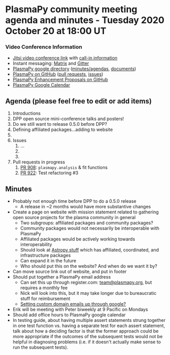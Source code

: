 # PlasmaPy community meeting agenda and minutes - Tuesday 2020 October 20 at 18:00 UT

### Video Conference Information
* [Jitsi video conference link](https://meet.jit.si/plasmapy) with [call-in information](https://meet.jit.si/static/dialInInfo.html?room=plasmapy) 
* Instant messaging: [Matrix](https://riot.im/app/#/room/#plasmapy:openastronomy.org) and [Gitter](https://gitter.im/PlasmaPy/Lobby)
* [PlasmaPy google directory](https://drive.google.com/drive/folders/0ByPG8nie6fTPMEIxTlZLZjdjYms?usp=sharing) ([minutes/agendas](https://drive.google.com/drive/folders/0ByPG8nie6fTPV1FQUEkzMTgtRTg?usp=sharing), [documents](https://drive.google.com/drive/folders/0ByPG8nie6fTPYzk2TEhTa1N6R0U?usp=sharing))
* [PlasmaPy on GitHub](https://github.com/PlasmaPy/plasmapy) ([pull requests](https://github.com/PlasmaPy/plasmapy/pulls), [issues](https://github.com/PlasmaPy/plasmapy/issues))
* [PlasmaPy Enhancement Proposals on GitHub](https://github.com/PlasmaPy/PlasmaPy-PLEPs)  
* [PlasmaPy Google Calendar](https://calendar.google.com/calendar?cid=bzVsb3ZkcW0zaWxsam00ZTlrMDd2cmw5bWdAZ3JvdXAuY2FsZW5kYXIuZ29vZ2xlLmNvbQ)

## Agenda (please feel free to edit or add items)

1. Introductions
2. DPP open source mini-conference talks and posters!
3. Do we still want to release 0.5.0 before DPP?
4. Defining affiliated packages...adding to website
5. 
6. Issues
    1.  ...
    2.  
    3. 
7. Pull requests in progress 
    1. [PR 908](https://github.com/PlasmaPy/PlasmaPy/pull/908): `plasmapy.analysis` & fit functions
    2. [PR 922](https://github.com/PlasmaPy/PlasmaPy/pull/922): Test refactoring #3

## Minutes

* Probably not enough time before DPP to do a 0.5.0 release
    * A release in ~2 months would have more substantive changes
* Create a page on website with mission statement related to gathering open source projects for the plasma community in general
    * Two subgroups: affiliated packages and community packages?
    * Community packages would not necessarily be interoperable with PlasmaPy
    * Affiliated packages would be actively working towards interoperability
    * Should look at [Astropy stuff](https://www.astropy.org/affiliated/index.html) which has affiliated, coordinated, and infrastructure packages
    * Can expand it in the future
    * Who should put this on the website?  And when do we want it by?
* Can move source link out of website, and put in footer
* Should put together a PlasmaPy email address
    * Can set this up through register.com: team@plasmapy.org, but requires a monthly fee
    * Nick will look into this, but it may take longer due to bureaucratic stuff for reimbursement
    * [Setting custom domain emails up through google?](https://workspace.google.com/solutions/new-business/)
* Erik will be meeting with Peter biweekly at 9 Pacific on Mondays
* Should add office hours to PlasmaPy google calendar 
* In testing guide, about having multiple assert statements strung together in one test function vs. having a separate test for each assert statement, talk about how a deciding factor is that the former approach could be more appropriate if the outcomes of the subsequent tests would not be helpful in diagnosing problems (i.e. if it doesn't actually make sense to run the subsequent tests).  
